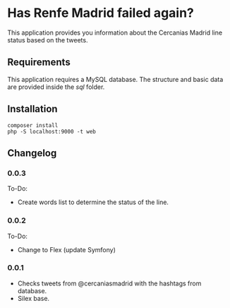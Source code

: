 # Has Renfe Madrid failed again?

This application provides you information about the Cercanias Madrid line status based on the tweets.

## Requirements

This application requires a MySQL database. The structure and basic data are provided inside the _sql_ folder.

## Installation

```
composer install
php -S localhost:9000 -t web
```

## Changelog

### 0.0.3

To-Do:
- Create words list to determine the status of the line.

### 0.0.2

To-Do:
- Change to Flex (update Symfony)

### 0.0.1

- Checks tweets from @cercaniasmadrid with the hashtags from database.
- Silex base.